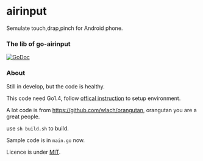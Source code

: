 airinput
=====================
Semulate touch,drap,pinch for Android phone.

### The lib of go-airinput
[![GoDoc](https://godoc.org/github.com/NetEase/airinput/go-airinput?status.svg)](https://godoc.org/github.com/NetEase/airinput/go-airinput)

### About
Still in develop, but the code is healthy. 

This code need Go1.4, follow [offical instruction](http://code.google.com/p/go/source/browse/README?repo=mobile) to setup environment.

A lot code is from <https://github.com/wlach/orangutan>, orangutan you are a great people.

use `sh build.sh` to build.

Sample code is in `main.go` now. 

Licence is under [MIT](LICENSE).
